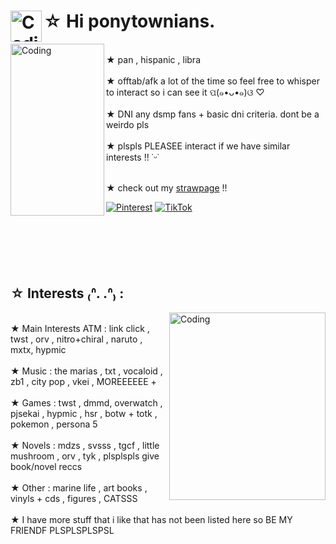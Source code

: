 #  ☆ Hi ponytownians. <img align="left" alt="Coding" src="https://github.com/k4len/k4len/assets/141467087/b657649c-719c-48f4-970c-293540938a62" width="50" height="50">
<img align="left" alt="Coding" src="https://github.com/k4len/k4len/assets/141467087/5fef1cb2-e05e-48b9-8657-f8460f8716d9" width="150" height="275">
<br>★ pan , hispanic , libra<br>
<br>★ offtab/afk a lot of the time so feel free to whisper to interact so i can see it  ପ(๑•ᴗ•๑)ଓ ♡<br>
<br>★ DNI any dsmp fans + basic dni criteria. dont be a weirdo pls<br>
<br>★ plspls PLEASEE interact if we have similar interests !! ˙ᵕ˙

<br>★ check out my <a href="https://4jiyn.straw.page/">strawpage</a> !!<br>


 [![Pinterest](https://img.shields.io/badge/Pinterest-%23E60023.svg?logo=Pinterest&logoColor=white)](https://pinterest.com/@k4lenn) [![TikTok](https://img.shields.io/badge/TikTok-%23000000.svg?logo=TikTok&logoColor=white)](https://tiktok.com/@k1lrzr) 

<br>　  <br>
<br>　  <br>


## ☆ Interests ₍ᐢ. .ᐢ₎ :
<img align="right" alt="Coding" src="https://github.com/k4len/k4len/assets/141467087/3fc6140c-f310-4646-9edb-b0cb949092bb" width="250" height="300">
<br>★ Main Interests ATM : link click , twst , orv , nitro+chiral , naruto , mxtx, hypmic<br>
<br>★ Music : the marias , txt , vocaloid , zb1 , city pop , vkei , MOREEEEEE + <br>
<br>★ Games : twst , dmmd, overwatch , pjsekai , hypmic , hsr , botw + totk , pokemon , persona 5<br>
<br>★ Novels : mdzs , svsss , tgcf , little mushroom , orv , tyk , plsplspls give book/novel reccs  <br>
<br>★ Other : marine life , art books , vinyls + cds , figures , CATSSS <br>
<br>★ I have more stuff that i like that has not been listed here so BE MY FRIENDF PLSPLSPLSPSL <br>



